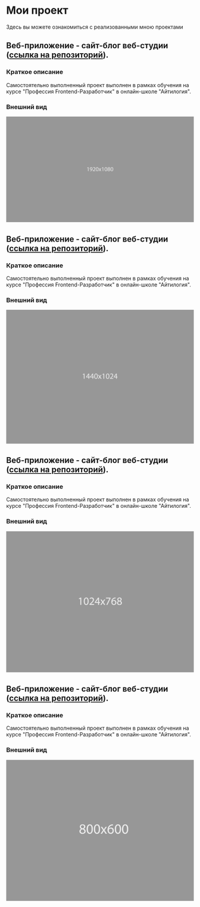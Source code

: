 # Мои проект

Здесь вы можете ознакомиться с реализованными мною проектами

## Веб-приложение - сайт-блог веб-студии (**[ссылка на репозиторий](https://github.com/batnd/spa-web-blog)**).
### Краткое описание
Самостоятельно выполненный проект выполнен в рамках обучения на курсе "Профессия Frontend-Разработчик" в онлайн-школе "Айтилогия".
### Внешний вид

![project-screen](images/1920x1080.jpg)
## Веб-приложение - сайт-блог веб-студии (**[ссылка на репозиторий](https://github.com/batnd/spa-web-blog)**).
### Краткое описание
Самостоятельно выполненный проект выполнен в рамках обучения на курсе "Профессия Frontend-Разработчик" в онлайн-школе "Айтилогия".
### Внешний вид
![project-screen](images/1440x1024.jpg)

## Веб-приложение - сайт-блог веб-студии (**[ссылка на репозиторий](https://github.com/batnd/spa-web-blog)**).
### Краткое описание
Самостоятельно выполненный проект выполнен в рамках обучения на курсе "Профессия Frontend-Разработчик" в онлайн-школе "Айтилогия".
### Внешний вид
![project-screen](images/1024x768.jpg)

## Веб-приложение - сайт-блог веб-студии (**[ссылка на репозиторий](https://github.com/batnd/spa-web-blog)**).
### Краткое описание
Самостоятельно выполненный проект выполнен в рамках обучения на курсе "Профессия Frontend-Разработчик" в онлайн-школе "Айтилогия".
### Внешний вид
![project-screen](images/800x600jpg.jpg)

